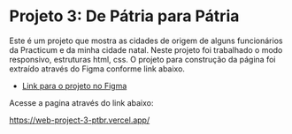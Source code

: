 # Projeto 3: De Pátria para Pátria    
  
Este é um projeto que mostra as cidades de origem de alguns funcionários da Practicum e da minha cidade natal. Neste projeto foi trabalhado o modo responsivo, estruturas html, css. O projeto para construção da página foi extraído através do Figma conforme link abaixo.
  
* [Link para o projeto no Figma](https://www.figma.com/file/GrMXsb1nThoKf3LFc42Bbh/WEB%2C-Sprint-3-%3A-De-P%C3%A1tria-para-P%C3%A1tria-%7C-desktop-%2B-mobile?node-id=0%3A1)  
  
Acesse a pagina através do link abaixo:

https://web-project-3-ptbr.vercel.app/

